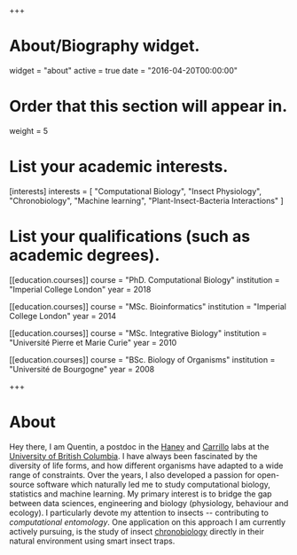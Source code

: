 +++
# About/Biography widget.
widget = "about"
active = true
date = "2016-04-20T00:00:00"

# Order that this section will appear in.
weight = 5

# List your academic interests.
[interests]
  interests = [
    "Computational Biology",
    "Insect Physiology",
    "Chronobiology",
    "Machine learning",
    "Plant-Insect-Bacteria Interactions"
  ]

# List your qualifications (such as academic degrees).


[[education.courses]]
  course = "PhD. Computational Biology"
  institution = "Imperial College London"
  year = 2018

[[education.courses]]
  course = "MSc. Bioinformatics"
  institution = "Imperial College London"
  year = 2014

[[education.courses]]
  course = "MSc. Integrative Biology"
  institution = "Université Pierre et Marie Curie"
  year = 2010

[[education.courses]]
  course = "BSc. Biology of Organisms"
  institution = "Université de Bourgogne"
  year = 2008
 
 
+++

# About

Hey there, I am Quentin, a postdoc in the [Haney](https://haneylab.msl.ubc.ca/) 
and [Carrillo](https://lfs-carrillo.sites.olt.ubc.ca/)
labs at the [University of British Columbia](https://www.ubc.ca/).
I have always been fascinated by the diversity of life forms, and how different organisms have adapted to a wide range of constraints.
Over the years, I also developed a passion for open-source software which naturally led me to study computational biology, statistics and machine learning.
My primary interest is to bridge the gap between data sciences, engineering and biology (physiology, behaviour and ecology). I particularly devote my attention to insects -- contributing to *computational entomology*. One application on this approach I am currently actively pursuing, is the study of insect [chronobiology](https://en.wikipedia.org/wiki/Chronobiology) directly in their natural environment using smart insect traps.

